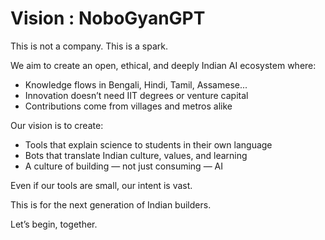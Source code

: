 # Vision : NoboGyanGPT

This is not a company. This is a spark.

We aim to create an open, ethical, and deeply Indian AI ecosystem where:

- Knowledge flows in Bengali, Hindi, Tamil, Assamese...
- Innovation doesn’t need IIT degrees or venture capital
- Contributions come from villages and metros alike

Our vision is to create:
- Tools that explain science to students in their own language
- Bots that translate Indian culture, values, and learning
- A culture of building — not just consuming — AI

Even if our tools are small, our intent is vast.

This is for the next generation of Indian builders.

Let’s begin, together.
